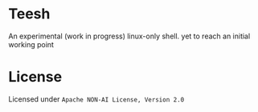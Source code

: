 # Teesh
An experimental (work in progress) linux-only shell. yet to reach an initial working point

# License
Licensed under `Apache NON-AI License, Version 2.0`


